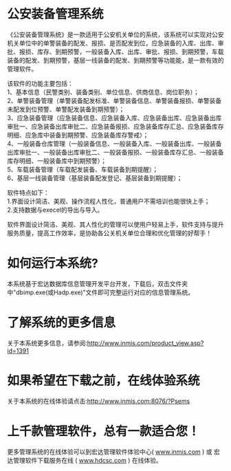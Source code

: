 # 公安装备管理系统

《公安装备管理系统》是一款适用于公安机关单位的系统，该系统可以实现对公安机关单位中的单警装备的配发、报损、是否配发到位，应急装备的入库、出库、审批、报损、库存、到期预警，一般装备入库、出库、审批、报损、到期预警，车载装备的配发、到期预警，基层一线装备的配发、到期预警等功能能，是一款有效的管理软件。

该软件的功能主要包括：   
1、基本信息（民警类别、装备类别、单位信息、供商信息、岗位职务）；   
2、单警装备管理（单警装备配发标准、单警装备信息、单警装备报损、单警装备未配发到位预警、单警配发装备到期预警）；   
3、应急装备管理（应急装备信息、应急装备入库、应急装备出库、应急装备出库审批一、应急装备出库审批二、应急装备报损、应急装备库存汇总、应急装备库存明细、应急库中装备到期预警、应急装备库存警戒）；   
4、一般装备仓库管理（一般装备信息、一般装备入库、一般装备出库、一般装备出库审批一、一般装备出库审批二、一般装备报损、一般装备库存汇总、一般装备库存明细、一般装备库中到期预警）；   
5、车载装备管理（车载配发装备、车载装备到期提醒）；   
6、基层一线装备管理（基层装备配发登记、基层装备到期提醒）； 

软件特点如下：   
1.界面设计简洁、美观、操作流程人性化，普通用户不需培训也能很快上手；   
2.支持数据与execel的导出与导入。 

软件界面设计简洁、美观、其人性化的管理可以使用户轻易上手，软件支持与提升服务质量，提高工作效率，是协助各公关机关单位合理和优化管理的好帮手！

# 如何运行本系统?

本系统基于宏达数据库信息管理开发平台开发，下载后，双击文件夹中"dbimp.exe(或Hadp.exe)"文件即可完整运行对应的信息管理系统。

# 了解系统的更多信息

关于本系统更多信息，请参阅:http://www.inmis.com/product_view.asp?id=1391

# 如果希望在下载之前，在线体验系统

关于本系统的在线体验请点击:http://www.inmis.com:8076/?Psems

# 上千款管理软件，总有一款适合您！

更多管理系统的在线体验可以到宏达管理软件体验中心( www.inmis.com ) 或 宏达管理软件下载服务在线 ( www.hdcsc.com ) 在线体验。


